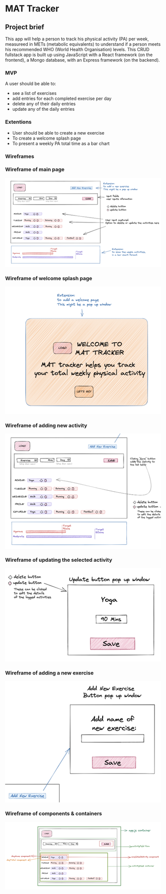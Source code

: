 # MAT Tracker

## Project brief
This app will help a person to track his physical activity (PA) per week, measureed in METs (metabolic equivalents) to understand if a person meets his recommended WHO (World Health Organisation) levels. This CRUD fullstack app is built up using JavaScript with a React framework (on the frontend), a Mongo database, with an Express framework (on the backend).

### MVP
A user should be able to:
* see a list of exercises
* add entries for each completed exercise per day
* delete any of their daily entries
* update any of the daily entries

### Extentions
* User should be able to create a new exercise
* To create a welcome splash page
* To present a weekly PA total time as a bar chart

### Wireframes
### Wireframe of main page
![Wireframe1](Screengrabs/Screenshot%202023-02-03%20at%2014.24.33.png)
### Wireframe of welcome splash page
![Wireframe1](Screengrabs/Screenshot%202023-02-03%20at%2011.57.49.png)
### Wireframe of adding new activity
![Wireframe1](Screengrabs/Screenshot%202023-02-03%20at%2014.25.17.png)
### Wireframe of updating the selected activity
![Wireframe1](Screengrabs/Screenshot%202023-02-03%20at%2014.25.41.png)
### Wireframe of adding a new exercise
![Wireframe1](Screengrabs/Screenshot%202023-02-03%20at%2014.26.18.png)
### Wireframe of components & containers
![Wireframe1](Screengrabs/Screenshot%202023-02-03%20at%2014.27.05.png)

